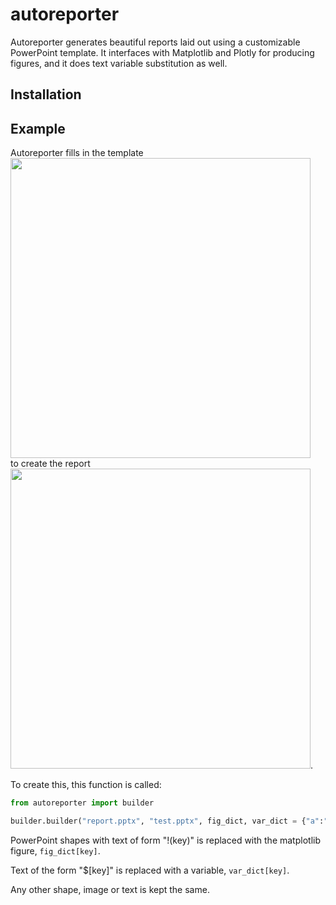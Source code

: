 # autoreporter

Autoreporter generates beautiful reports laid out using a customizable PowerPoint template. It interfaces with Matplotlib and Plotly for producing figures, and it does text variable substitution as well.

## Installation

## Example

Autoreporter fills in the template  
<img src="assets/template.jpg" width="480">  
to create the report  
<img src="assets/report.jpg" width="480">.

To create this, this function is called:

```python
from autoreporter import builder

builder.builder("report.pptx", "test.pptx", fig_dict, var_dict = {"a":"123"})
```

PowerPoint shapes with text of form "!(key)" is replaced with the matplotlib figure, `fig_dict[key]`.  

Text of the form "$[key]" is replaced with a variable, `var_dict[key]`.

Any other shape, image or text is kept the same.